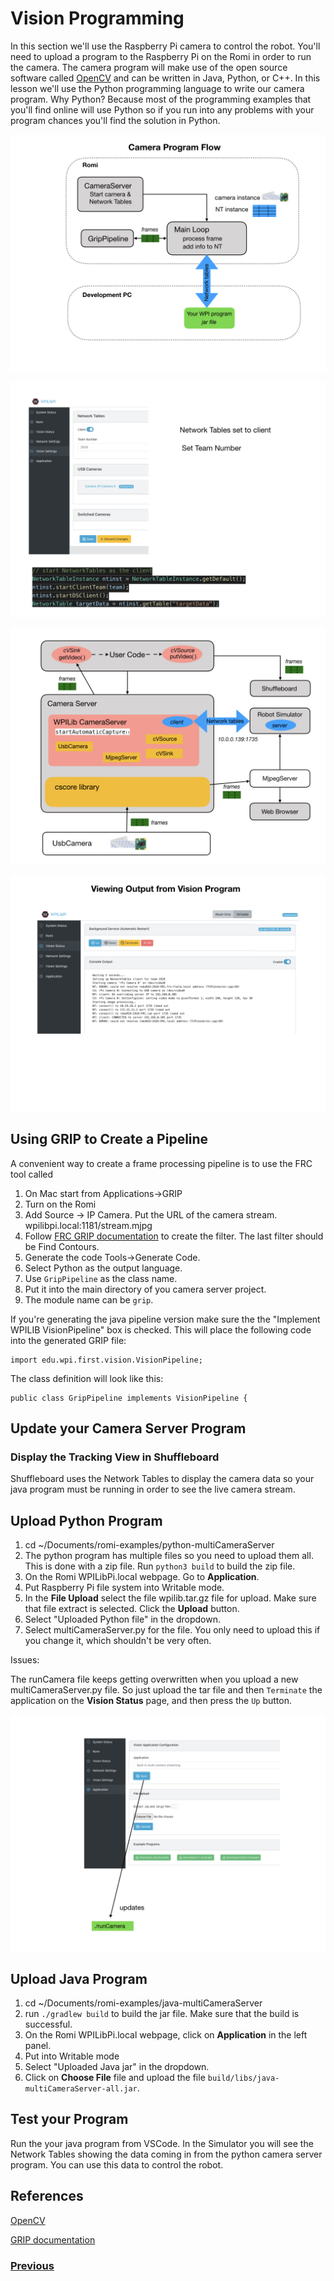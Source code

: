 # <a name="code"></a>Vision Programming
In this section we'll use the Raspberry Pi camera to control the robot.  You'll need to upload a program to the Raspberry Pi on the Romi in order to run the camera.  The camera program will make use of the open source software called [OpenCV](https://opencv.org/) and can be written in Java, Python, or C++.  In this lesson we'll use the Python programming language to write our camera program.  Why Python? Because most of the programming examples that you'll find online will use Python so if you run into any problems with your program chances you'll find the solution in Python.

![Camera Program Flow](../images/Romi/Romi.024.jpeg)




![Development Environment](../images/Romi/Romi.020.jpeg)

![Development Environment](../images/Romi/Romi.018.jpeg)

![Development Environment](../images/Romi/Romi.021.jpeg)

## Using GRIP to Create a Pipeline
A convenient way to create a frame processing pipeline is to use the FRC tool called 

1. On Mac start from Applications->GRIP
2. Turn on the Romi
3. Add Source -> IP Camera.  Put the URL of the camera stream.  wpilibpi.local:1181/stream.mjpg
4. Follow [FRC GRIP documentation](https://docs.wpilib.org/en/latest/docs/software/vision-processing/grip/index.html) to create the filter.
The last filter should be Find Contours.
5. Generate the code Tools->Generate Code.  
6. Select Python as the output language.
7. Use `GripPipeline` as the class name.
8. Put it into the main directory of you camera server project.
9. The module name can be `grip`.

If you're generating the java pipeline version make sure the the "Implement WPILIB VisionPipeline" box is checked.  This will place the following code into the generated GRIP file:

    import edu.wpi.first.vision.VisionPipeline;

The class definition will look like this:

    public class GripPipeline implements VisionPipeline {

## Update your Camera Server Program





### Display the Tracking View in Shuffleboard
Shuffleboard uses the Network Tables to display the camera data so your java program must be running in order to see the live camera stream.

## Upload Python Program
1. cd ~/Documents/romi-examples/python-multiCameraServer
2. The python program has multiple files so you need to upload them all.  This is done with a zip file.  Run `python3 build` to build the zip file.
3. On the Romi WPILibPi.local webpage. Go to **Application**.
4. Put Raspberry Pi file system into Writable mode.
5. In the **File Upload** select the file wpilib.tar.gz file for upload.  Make sure that file extract is selected. Click the **Upload** button.
6. Select "Uploaded Python file" in the dropdown.
7. Select multiCameraServer.py for the file.  You only need to upload this if you change it, which shouldn't be very often. 

Issues:

The runCamera file keeps getting overwritten when you upload a new multiCameraServer.py file.  So just upload the tar file and then `Terminate` the application on the **Vision Status** page, and then press the `Up` button.

![Upload Camera Program](../images/Romi/Romi.019.jpeg)

## Upload Java Program
1. cd ~/Documents/romi-examples/java-multiCameraServer
2. run `./gradlew build` to build the jar file.  Make sure that the build is successful.
3. On the Romi WPILibPi.local webpage, click on **Application** in the left panel.
4. Put into Writable mode
5. Select "Uploaded Java jar" in the dropdown.
6. Click on **Choose File** file and upload the file `build/libs/java-multiCameraServer-all.jar`.

## Test your Program
Run the your java program from VSCode. In the Simulator you will see the Network Tables showing the data coming in from the python camera server program.  You can use this data to control the robot.

## References
[OpenCV](https://opencv.org/)

[GRIP documentation](https://docs.wpilib.org/en/latest/docs/software/vision-processing/grip/index.html)

<h3><span style="float:left">
<a href="romiFirmware">Previous</a></span>
